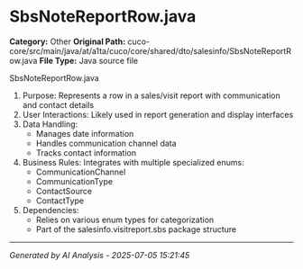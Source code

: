 # SbsNoteReportRow.java

**Category:** Other
**Original Path:** cuco-core/src/main/java/at/a1ta/cuco/core/shared/dto/salesinfo/SbsNoteReportRow.java
**File Type:** Java source file

SbsNoteReportRow.java
1. Purpose: Represents a row in a sales/visit report with communication and contact details
2. User Interactions: Likely used in report generation and display interfaces
3. Data Handling:
   - Manages date information
   - Handles communication channel data
   - Tracks contact information
4. Business Rules: Integrates with multiple specialized enums:
   - CommunicationChannel
   - CommunicationType
   - ContactSource
   - ContactType
5. Dependencies:
   - Relies on various enum types for categorization
   - Part of the salesinfo.visitreport.sbs package structure

---
*Generated by AI Analysis - 2025-07-05 15:21:45*
